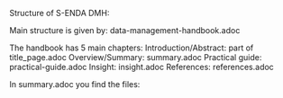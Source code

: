 Structure of S-ENDA DMH:

Main structure is given by: data-management-handbook.adoc

The handbook has 5 main chapters: 
Introduction/Abstract: part of title_page.adoc
Overview/Summary: summary.adoc
Practical guide: practical-guide.adoc
Insight: insight.adoc
References: references.adoc

In summary.adoc you find the files:
